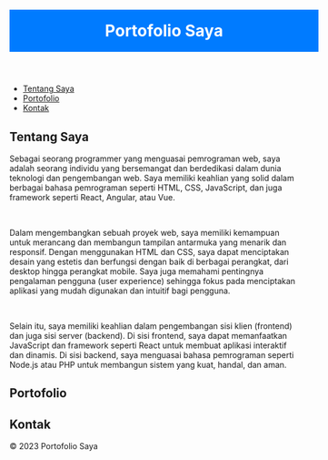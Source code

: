 <!DOCTYPE html>
<html lang="en">
<head>
    <meta charset="UTF-8">
    <meta name="viewport" content="width=device-width, initial-scale=1.0">
    <title>Portofolio Saya</title>
   <style>
h1 {
    background-color: #007bff;
    color: #fff;
    width:100%;
    text-align: center;
    padding: 20px;
}
   </style>
</head>
    <body>
        <header>
            <h1>Portofolio Saya</h1>
        </header>
 <nav>
<ul>
            <li><a href="#about">Tentang Saya</a></li>
            <li><a href="#portfolio">Portofolio</a></li>
            <li><a href="#contact">Kontak</a></li>
        </ul>
</nav>
    <main>
        <section id="about">
            <h2>Tentang Saya</h2>
        <p>Sebagai seorang programmer yang menguasai pemrograman web, saya adalah seorang individu yang bersemangat dan berdedikasi dalam dunia teknologi dan pengembangan web. Saya memiliki keahlian yang solid dalam berbagai bahasa pemrograman seperti HTML, CSS, JavaScript, dan juga framework seperti React, Angular, atau Vue.
            </p><br/>
            <p>Dalam mengembangkan sebuah proyek web, saya memiliki kemampuan untuk merancang dan membangun tampilan antarmuka yang menarik dan responsif. Dengan menggunakan HTML dan CSS, saya dapat menciptakan desain yang estetis dan berfungsi dengan baik di berbagai perangkat, dari desktop hingga perangkat mobile. Saya juga memahami pentingnya pengalaman pengguna (user experience) sehingga fokus pada menciptakan aplikasi yang mudah digunakan dan intuitif bagi pengguna.
            </p><br/>
            <p>Selain itu, saya memiliki keahlian dalam pengembangan sisi klien (frontend) dan juga sisi server (backend). Di sisi frontend, saya dapat memanfaatkan JavaScript dan framework seperti React untuk membuat aplikasi interaktif dan dinamis. Di sisi backend, saya menguasai bahasa pemrograman seperti Node.js atau PHP untuk membangun sistem yang kuat, handal, dan aman.
            </p>
</section>
    <section id="portfolio">
        <h2>Portofolio</h2>
          
</section>
        <section id="contact">
            <h2>Kontak</h2>
           
</section>
    </main>
    <footer>
        &copy; 2023 Portofolio Saya
    </footer>
    </body>
    </html>
